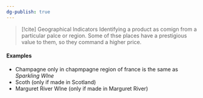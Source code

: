 ```yaml
---
dg-publish: true
---
```


>[!cite] Geographical Indicators
>Identifying a product as comign from a particular palce or region. Some of thse places have a prestigious value to them, so they command a higher price.

#### Examples
- Champagne 
	only in chapmpagne region of france is the same as *Sparkling WIne*
- Scoth (only if made in Scotland)
- Marguret River WIne (only if made in Marguret River)